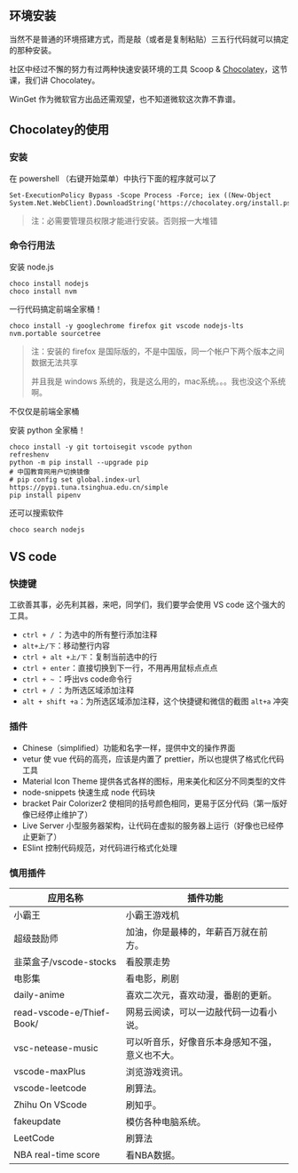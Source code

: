 ## 环境安装

当然不是普通的环境搭建方式，而是敲（或者是复制粘贴）三五行代码就可以搞定的那种安装。

社区中经过不懈的努力有过两种快速安装环境的工具 Scoop & [Chocolatey](https://community.chocolatey.org/packages)，这节课，我们讲 Chocolatey。

WinGet 作为微软官方出品还需观望，也不知道微软这次靠不靠谱。

## Chocolatey的使用

### 安装

在 powershell （右键开始菜单）中执行下面的程序就可以了

```shell
Set-ExecutionPolicy Bypass -Scope Process -Force; iex ((New-Object System.Net.WebClient).DownloadString('https://chocolatey.org/install.ps1'))
```

> 注：必需要管理员权限才能进行安装。否则报一大堆错

### 命令行用法

安装 node.js

```shell
choco install nodejs 
choco install nvm
```

一行代码搞定前端全家桶！

```shell
choco install -y googlechrome firefox git vscode nodejs-lts nvm.portable sourcetree
```

> 注：安装的 firefox 是国际版的，不是中国版，同一个帐户下两个版本之间数据无法共享
>
> 并且我是 windows 系统的，我是这么用的，mac系统。。。我也没这个系统啊。

不仅仅是前端全家桶

安装 python 全家桶！

```shell
choco install -y git tortoisegit vscode python
refreshenv
python -m pip install --upgrade pip
# 中国教育网用户切换镜像
# pip config set global.index-url https://pypi.tuna.tsinghua.edu.cn/simple
pip install pipenv
```

还可以搜索软件

```
choco search nodejs
```

## VS code

### 快捷键

工欲善其事，必先利其器，来吧，同学们，我们要学会使用 VS code 这个强大的工具。

- `ctrl + /` ：为选中的所有整行添加注释
- `alt+上/下`：移动整行内容
- `ctrl + alt +上/下`：复制当前选中的行
- `ctrl + enter`：直接切换到下一行，不用再用鼠标点点点
- `ctrl + ~` ：呼出vs code命令行
- `ctrl + /` ：为所选区域添加注释
- `alt + shift +a`：为所选区域添加注释，这个快捷键和微信的截图 `alt+a` 冲突

### 插件

- Chinese（simplified）功能和名字一样，提供中文的操作界面
- vetur 使 vue 代码的高亮，应该是内置了 prettier，所以也提供了格式化代码工具
- Material  Icon Theme  提供各式各样的图标，用来美化和区分不同类型的文件
- node-snippets  快速生成 node 代码块
- bracket Pair Colorizer2 使相同的括号颜色相同，更易于区分代码（第一版好像已经停止维护了）
- Live Server 小型服务器架构，让代码在虚拟的服务器上运行（好像也已经停止更新了）
- ESlint   控制代码规范，对代码进行格式化处理

### 慎用插件

| 应用名称                  | 插件功能                                       |
| ------------------------- | ---------------------------------------------- |
| 小霸王                    | 小霸王游戏机                                   |
| 超级鼓励师                | 加油，你是最棒的，年薪百万就在前方。           |
| 韭菜盒子/vscode-stocks    | 看股票走势                                     |
| 电影集                    | 看电影，刷剧                                   |
| daily-anime               | 喜欢二次元，喜欢动漫，番剧的更新。             |
| read-vscode-e/Thief-Book/ | 网易云阅读，可以一边敲代码一边看小说。         |
| vsc-netease-music         | 可以听音乐，好像音乐本身感知不强，意义也不大。 |
| vscode-maxPlus            | 浏览游戏资讯。                                 |
| vscode-leetcode           | 刷算法。                                       |
| Zhihu On VScode           | 刷知乎。                                       |
| fakeupdate                | 模仿各种电脑系统。                             |
| LeetCode                  | 刷算法                                         |
| NBA real-time score       | 看NBA数据。                                    |

